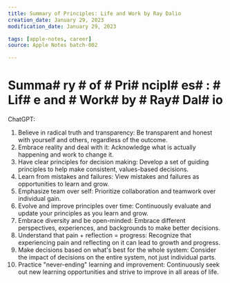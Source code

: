 ```yaml
---
title: Summary of Principles: Life and Work by Ray Dalio
creation_date: January 29, 2023
modification_date: January 29, 2023

tags: [apple-notes, career]
source: Apple Notes batch-002

---
```



# Summa# ry # of # Pri# ncipl# es# : # Lif# e and # Work#  by # Ray#  Dal# io

ChatGPT:

1. Believe in radical truth and transparency: Be transparent and honest with yourself and others, regardless of the outcome.
2. Embrace reality and deal with it: Acknowledge what is actually happening and work to change it.
3. Have clear principles for decision making: Develop a set of guiding principles to help make consistent, values-based decisions.
4. Learn from mistakes and failures: View mistakes and failures as opportunities to learn and grow.
5. Emphasize team over self: Prioritize collaboration and teamwork over individual gain.
6. Evolve and improve principles over time: Continuously evaluate and update your principles as you learn and grow.
7. Embrace diversity and be open-minded: Embrace different perspectives, experiences, and backgrounds to make better decisions.
8. Understand that pain + reflection = progress: Recognize that experiencing pain and reflecting on it can lead to growth and progress.
9. Make decisions based on what's best for the whole system: Consider the impact of decisions on the entire system, not just individual parts.
10. Practice "never-ending" learning and improvement: Continuously seek out new learning opportunities and strive to improve in all areas of life.

